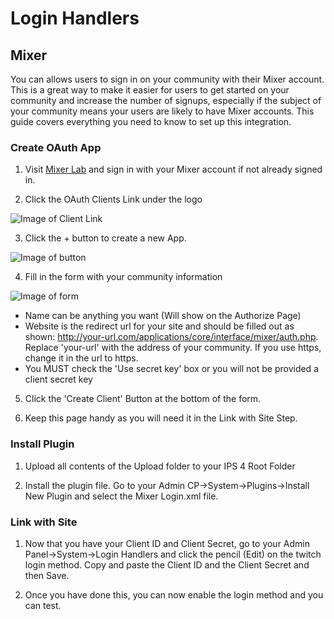 Login Handlers
=======

Mixer
---------------

You can allows users to sign in on your community with their Mixer account. This is a great way to make it easier for users to get started on your community and increase the number of signups, especially if the subject of your community means your users are likely to have Mixer accounts. This guide covers everything you need to know to set up this integration.

### Create OAuth App

1. Visit [Mixer Lab](https://mixer.com/lab) and sign in with your Mixer account if not already signed in.

2. Click the OAuth Clients Link under the logo

![Image of Client Link](https://i.imgur.com/Vy0mnsz.png)

3. Click the + button to create a new App.

![Image of button](http://i.imgur.com/p5XQqbS.png)

4. Fill in the form with your community information

![Image of form](http://i.imgur.com/Q2de3c8.png)

- Name can be anything you want (Will show on the Authorize Page)
- Website is the redirect url for your site and should be filled out as shown: http://your-url.com/applications/core/interface/mixer/auth.php. Replace 'your-url' with the address of your community. If you use https, change it in the url to https.
- You MUST check the 'Use secret key' box or you will not be provided a client secret key

5. Click the 'Create Client' Button at the bottom of the form.

6. Keep this page handy as you will need it in the Link with Site Step.

### Install Plugin

1. Upload all contents of the Upload folder to your IPS 4 Root Folder

2. Install the plugin file. Go to your Admin CP->System->Plugins->Install New Plugin and select the Mixer Login.xml file.

### Link with Site

1. Now that you have your Client ID and Client Secret, go to your Admin Panel->System->Login Handlers and click the pencil (Edit) on the twitch login method. Copy and paste the Client ID and the Client Secret and then Save.

2. Once you have done this, you can now enable the login method and you can test. 
